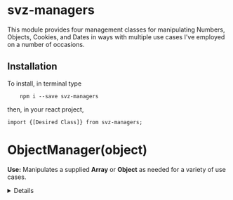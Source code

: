 # svz-managers

This module provides four management classes for manipulating Numbers, Objects, Cookies, and Dates in ways with multiple use cases I've employed on a number of occasions.

## Installation
To install, in terminal type

```
	npm i --save svz-managers
```

then, in your react project,

```
import {[Desired Class]} from svz-managers;
```  

# ObjectManager(object)

**Use:** Manipulates a supplied **Array** or **Object** as needed for a variety of use cases.  

<details><summary>Details</summary>
<p>

## Class Variables
* **object**  
the **Array** or **Object** ObjectManager is using.  

* **type**  
**Read Only**  
Whether this.object is an **Array** or **Object**

* **callbacks**  
The array of functions used in **runCallbacks()**


## Methods

### filter (test)
Applies a function similar to Array.prototype.filter, but can also be applied to Objects. Applied to **this.object**

<details><summary>Additional Details</summary>
*Has **static** version*  
* **test**  
**Type:** **function**  
**Default:** e => e  
Applied to each entry, and removing entries resolving to **false**.
</details>
### runCallbacks()
Runs each function in the **callbacks** array for each entry in **object**

### addCallback(callback)
Adds function to **callbacks** Class Variable.  

* **callback**  
**Type:** **function**  
**Syntax:** callback(entry, index)
The function to be added.

### removeCallback(callback)
Removes a callback from **callbacks** Class Variable.

* **callback**  
**Type: function**  
**Syntax:** callback(entry, index)  
The function to be removed.

### sequential(callback, init, keysOrLength)
Applies a sequentially determined value as key values in **this.object**.

* **callback**  
**Optional**  
**Type:** **function**  
**Default:** val => val+1  
Transformation of the previous value into the next value.

* **init**  
**Optional**  
**Default:** 0  
First value. The second value is callback(init), and so forth.

* **keys**  
**Optional**  
**Type:** **Array**  
List of keys in order of which to apply the growing value.

## Statics

### fill(val, keys, noOverwrite, object)

### filter (object, test)
Applies a function similar to Array.prototype.filter, but is also usable on Objects.

* **object**  
**Type: Object**  
The object that is being filtered.

### filterJoin (arr, joinVal)
Filters out values in **arr** and returns a string of the remaining values in order, joined together.

* **arr**  
**Type: Array**  
**Syntax:** values can be either **String**||**Number**, a **falsy** value or a sub-array pair of [**String**||**Number**, **Boolean**]. This is converted to a string including the non-**falsy** values and sub-array pairs' **String**||**Number** where the **Boolean** resolves to **true**.

* **joinVal**  
**Type: String** || **Number**  
**Default:** " "  
The join between each of the active values.

### forEach(object, callback)
Runs a function for each entry in the **Object** or **Array**

* **object**  
**Type: Object** or **Array**  
The target of the function.

* **callback**  
**Type: function**  
**Syntax:** **callback**(value, key)  
The function run for each of the values in the **Object** or **Array**.

### map(object, callback)
Runs a map function through each entry in the **Object** or **Array**

* **object**  
**Type: Object** or **Array**  
The target of the function.

* **callback**  
**Type: function**  
**Syntax:** **callback**(value, key)  
The function run for each of the values in the **Object** or **Array**.

</p>
</details>